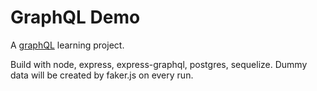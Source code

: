 # GraphQL Demo

A [graphQL](http://graphql.org/) learning project. 

Build with node, express, express-graphql, postgres, sequelize. Dummy data will be created by faker.js on every run.